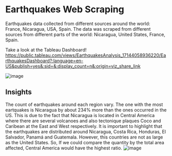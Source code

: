 # Earthquakes Web Scraping
 Earthquakes data collected from different sources around the world: France, Nicaragua, USA, Spain. The data was scraped from different sources from different parts of the world: Nicaragua, United States, France, Spain.

 Take a look at the Tableau Dashboard!
 https://public.tableau.com/views/EarthquakesAnalysis_17144058936220/EarthquakesDashboard?:language=en-US&publish=yes&:sid=&:display_count=n&:origin=viz_share_link

![image](https://github.com/user-attachments/assets/dcabb6b7-8ff8-4e90-b843-3935d0efd1c4)

## Insights
The count of earthquakes around each region vary. The one with the most eartquakes is Nicaragua by about 234% more than the ones occurred in the US. This is due to the fact that Nicaragua is located in Central America where there are several volcanoes and also tectonique plaques Coco and Caribean at the East and West respectively. It is important to highlight that the earthquakes are distributed around Nicaragua, Costa Rica, Honduras, El Salvador, Panamá and Guatemala. However, this countries are not as large as the United States. So, If we could compare the quantity by the total area affected, Central America would have the highest ratio. 
![image](https://github.com/user-attachments/assets/6480a584-c172-4850-9d3d-3bdf8528e159)
